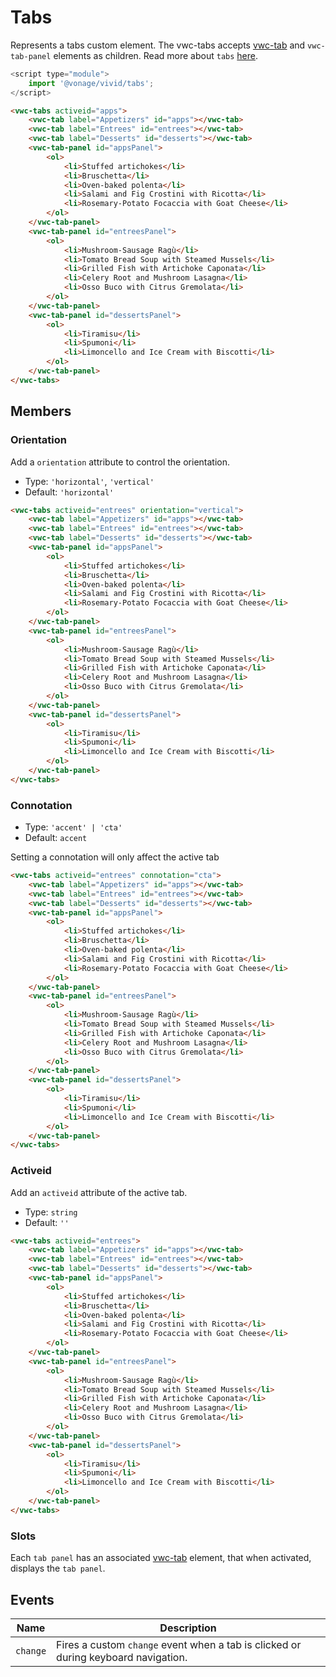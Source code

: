 # Tabs

Represents a tabs custom element.
The vwc-tabs accepts [vwc-tab](../../components/tab) and `vwc-tab-panel` elements as children. Read more about `tabs` [here](https://www.w3.org/WAI/ARIA/apg/patterns/tabpanel/).

```js
<script type="module">
    import '@vonage/vivid/tabs';
</script>
```

```html preview full
<vwc-tabs activeid="apps">
    <vwc-tab label="Appetizers" id="apps"></vwc-tab>
    <vwc-tab label="Entrees" id="entrees"></vwc-tab>
    <vwc-tab label="Desserts" id="desserts"></vwc-tab>
    <vwc-tab-panel id="appsPanel">
        <ol>
            <li>Stuffed artichokes</li>
            <li>Bruschetta</li>
            <li>Oven-baked polenta</li>
            <li>Salami and Fig Crostini with Ricotta</li>
            <li>Rosemary-Potato Focaccia with Goat Cheese</li>
        </ol>
    </vwc-tab-panel>
    <vwc-tab-panel id="entreesPanel">
        <ol>
            <li>Mushroom-Sausage Ragù</li>
            <li>Tomato Bread Soup with Steamed Mussels</li>
            <li>Grilled Fish with Artichoke Caponata</li>
            <li>Celery Root and Mushroom Lasagna</li>
            <li>Osso Buco with Citrus Gremolata</li>
        </ol>
    </vwc-tab-panel>
    <vwc-tab-panel id="dessertsPanel">
        <ol>
            <li>Tiramisu</li>
            <li>Spumoni</li>
            <li>Limoncello and Ice Cream with Biscotti</li>
        </ol>
    </vwc-tab-panel>
</vwc-tabs>
```

## Members

### Orientation

Add a `orientation` attribute to control the orientation.

- Type: `'horizontal'`, `'vertical'`
- Default: `'horizontal'`

```html preview full
<vwc-tabs activeid="entrees" orientation="vertical">
    <vwc-tab label="Appetizers" id="apps"></vwc-tab>
    <vwc-tab label="Entrees" id="entrees"></vwc-tab>
    <vwc-tab label="Desserts" id="desserts"></vwc-tab>
    <vwc-tab-panel id="appsPanel">
        <ol>
            <li>Stuffed artichokes</li>
            <li>Bruschetta</li>
            <li>Oven-baked polenta</li>
            <li>Salami and Fig Crostini with Ricotta</li>
            <li>Rosemary-Potato Focaccia with Goat Cheese</li>
        </ol>
    </vwc-tab-panel>
    <vwc-tab-panel id="entreesPanel">
        <ol>
            <li>Mushroom-Sausage Ragù</li>
            <li>Tomato Bread Soup with Steamed Mussels</li>
            <li>Grilled Fish with Artichoke Caponata</li>
            <li>Celery Root and Mushroom Lasagna</li>
            <li>Osso Buco with Citrus Gremolata</li>
        </ol>
    </vwc-tab-panel>
    <vwc-tab-panel id="dessertsPanel">
        <ol>
            <li>Tiramisu</li>
            <li>Spumoni</li>
            <li>Limoncello and Ice Cream with Biscotti</li>
        </ol>
    </vwc-tab-panel>
</vwc-tabs>
```

### Connotation
- Type: `'accent' | 'cta'`
- Default: `accent`  

Setting a connotation will only affect the active tab

```html preview full
<vwc-tabs activeid="entrees" connotation="cta">
    <vwc-tab label="Appetizers" id="apps"></vwc-tab>
    <vwc-tab label="Entrees" id="entrees"></vwc-tab>
    <vwc-tab label="Desserts" id="desserts"></vwc-tab>
    <vwc-tab-panel id="appsPanel">
        <ol>
            <li>Stuffed artichokes</li>
            <li>Bruschetta</li>
            <li>Oven-baked polenta</li>
            <li>Salami and Fig Crostini with Ricotta</li>
            <li>Rosemary-Potato Focaccia with Goat Cheese</li>
        </ol>
    </vwc-tab-panel>
    <vwc-tab-panel id="entreesPanel">
        <ol>
            <li>Mushroom-Sausage Ragù</li>
            <li>Tomato Bread Soup with Steamed Mussels</li>
            <li>Grilled Fish with Artichoke Caponata</li>
            <li>Celery Root and Mushroom Lasagna</li>
            <li>Osso Buco with Citrus Gremolata</li>
        </ol>
    </vwc-tab-panel>
    <vwc-tab-panel id="dessertsPanel">
        <ol>
            <li>Tiramisu</li>
            <li>Spumoni</li>
            <li>Limoncello and Ice Cream with Biscotti</li>
        </ol>
    </vwc-tab-panel>
</vwc-tabs>
```

### Activeid

Add an `activeid` attribute of the active tab.

- Type: `string`
- Default: `''`

```html preview full
<vwc-tabs activeid="entrees">
    <vwc-tab label="Appetizers" id="apps"></vwc-tab>
    <vwc-tab label="Entrees" id="entrees"></vwc-tab>
    <vwc-tab label="Desserts" id="desserts"></vwc-tab>
    <vwc-tab-panel id="appsPanel">
        <ol>
            <li>Stuffed artichokes</li>
            <li>Bruschetta</li>
            <li>Oven-baked polenta</li>
            <li>Salami and Fig Crostini with Ricotta</li>
            <li>Rosemary-Potato Focaccia with Goat Cheese</li>
        </ol>
    </vwc-tab-panel>
    <vwc-tab-panel id="entreesPanel">
        <ol>
            <li>Mushroom-Sausage Ragù</li>
            <li>Tomato Bread Soup with Steamed Mussels</li>
            <li>Grilled Fish with Artichoke Caponata</li>
            <li>Celery Root and Mushroom Lasagna</li>
            <li>Osso Buco with Citrus Gremolata</li>
        </ol>
    </vwc-tab-panel>
    <vwc-tab-panel id="dessertsPanel">
        <ol>
            <li>Tiramisu</li>
            <li>Spumoni</li>
            <li>Limoncello and Ice Cream with Biscotti</li>
        </ol>
    </vwc-tab-panel>
</vwc-tabs>
```

### Slots

Each `tab panel` has an associated [vwc-tab](../../components/tab) element, that when activated, displays the `tab panel`. 


## Events

<div class="table-wrapper">

| Name     | Description                                                                        |
| -------- | ---------------------------------------------------------------------------------- |
| `change` | Fires a custom `change` event when a tab is clicked or during keyboard navigation. |

</div>